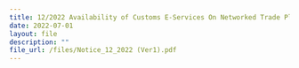 ```yaml
---
title: 12/2022 Availability of Customs E-Services On Networked Trade Platform
date: 2022-07-01
layout: file
description: ""
file_url: /files/Notice_12_2022 (Ver1).pdf
---
```

